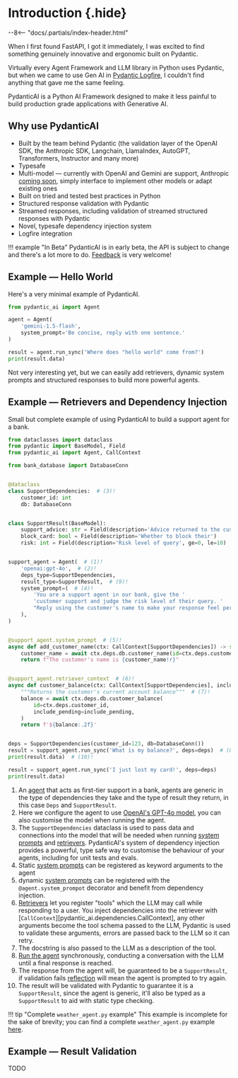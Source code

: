 # Introduction {.hide}

--8<-- "docs/.partials/index-header.html"

When I first found FastAPI, I got it immediately, I was excited to find something genuinely innovative and ergonomic built on Pydantic.

Virtually every Agent Framework and LLM library in Python uses Pydantic, but when we came to use Gen AI in [Pydantic Logfire](https://pydantic.dev/logfire), I couldn't find anything that gave me the same feeling.

PydanticAI is a Python AI Framework designed to make it less painful to build production grade applications with Generative AI.

## Why use PydanticAI

* Built by the team behind Pydantic (the validation layer of the OpenAI SDK, the Anthropic SDK, Langchain, LlamaIndex, AutoGPT, Transformers, Instructor and many more)
* Typesafe
* Multi-model — currently with OpenAI and Gemini are support, Anthropic [coming soon](https://github.com/pydantic/pydantic-ai/issues/63), simply interface to implement other models or adapt existing ones
* Built on tried and tested best practices in Python
* Structured response validation with Pydantic
* Streamed responses, including validation of streamed structured responses with Pydantic
* Novel, typesafe dependency injection system
* Logfire integration

!!! example "In Beta"
    PydanticAI is in early beta, the API is subject to change and there's a lot more to do.
    [Feedback](https://github.com/pydantic/pydantic-ai/issues) is very welcome!

## Example — Hello World

Here's a very minimal example of PydanticAI.

```py title="hello_world.py"
from pydantic_ai import Agent

agent = Agent(
    'gemini-1.5-flash',
    system_prompt='Be concise, reply with one sentence.'
)

result = agent.run_sync('Where does "hello world" come from?')
print(result.data)
```

Not very interesting yet, but we can easily add retrievers, dynamic system prompts and structured responses to build more powerful agents.

## Example — Retrievers and Dependency Injection

Small but complete example of using PydanticAI to build a support agent for a bank.

```py title="bank_support.py"
from dataclasses import dataclass
from pydantic import BaseModel, Field
from pydantic_ai import Agent, CallContext

from bank_database import DatabaseConn


@dataclass
class SupportDependencies:  # (3)!
    customer_id: int
    db: DatabaseConn


class SupportResult(BaseModel):
    support_advice: str = Field(description='Advice returned to the customer')
    block_card: bool = Field(description='Whether to block their')
    risk: int = Field(description='Risk level of query', ge=0, le=10)


support_agent = Agent(  # (1)!
    'openai:gpt-4o',  # (2)!
    deps_type=SupportDependencies,
    result_type=SupportResult,  # (9)!
    system_prompt=(  # (4)!
        'You are a support agent in our bank, give the '
        'customer support and judge the risk level of their query. '
        "Reply using the customer's name to make your response feel personalised. "
    ),
)


@support_agent.system_prompt  # (5)!
async def add_customer_name(ctx: CallContext[SupportDependencies]) -> str:
    customer_name = await ctx.deps.db.customer_name(id=ctx.deps.customer_id)
    return f"The customer's name is {customer_name!r}"


@support_agent.retriever_context  # (6)!
async def customer_balance(ctx: CallContext[SupportDependencies], include_pending: bool) -> str:
    """Returns the customer's current account balance"""  # (7)!
    balance = await ctx.deps.db.customer_balance(
        id=ctx.deps.customer_id,
        include_pending=include_pending,
    )
    return f'${balance:.2f}'


deps = SupportDependencies(customer_id=123, db=DatabaseConn())
result = support_agent.run_sync('What is my balance?', deps=deps)  # (8)!
print(result.data)  # (10)!

result = support_agent.run_sync('I just lost my card!', deps=deps)
print(result.data)
```

1. An [agent](agents.md) that acts as first-tier support in a bank, agents are generic in the type of dependencies they take and the type of result they return, in this case `Deps` and `SupportResult`.
2. Here we configure the agent to use [OpenAI's GPT-4o model](api/models/openai.md), you can also customise the model when running the agent.
3. The `SupportDependencies` dataclass is used to pass data and connections into the model that will be needed when running [system prompts](agents.md#system-prompts) and [retrievers](agents.md#retrievers). PydanticAI's system of dependency injection provides a powerful, type safe way to customise the behaviour of your agents, including for unit tests and evals.
4. Static [system prompts](agents.md#system-prompts) can be registered as keyword arguments to the agent
5. dynamic [system prompts](agents.md#system-prompts) can be registered with the `@agent.system_prompot` decorator and benefit from dependency injection.
6. [Retrievers](agents.md#retrievers) let you register "tools" which the LLM may call while responding to a user. You inject dependencies into the retriever with [`CallContext`][pydantic_ai.dependencies.CallContext], any other arguments become the tool schema passed to the LLM, Pydantic is used to validate these arguments, errors are passed back to the LLM so it can retry.
7. The docstring is also passed to the LLM as a description of the tool.
8. [Run the agent](agents.md#running-agents) synchronously, conducting a conversation with the LLM until a final response is reached.
9. The response from the agent will, be guaranteed to be a `SupportResult`, if validation fails [reflection](agents.md#reflection-and-self-correction) will mean the agent is prompted to try again.
10. The result will be validated with Pydantic to guarantee it is a `SupportResult`, since the agent is generic, it'll also be typed as a `SupportResult` to aid with static type checking.

!!! tip "Complete `weather_agent.py` example"
    This example is incomplete for the sake of brevity; you can find a complete `weather_agent.py` example [here](examples/weather-agent.md).

## Example — Result Validation

TODO
